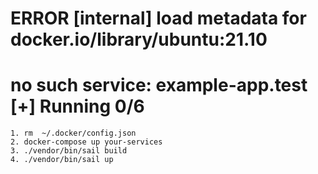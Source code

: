 # ERROR [internal] load metadata for docker.io/library/ubuntu:21.10
# no such service: example-app.test [+] Running 0/6

    1. rm  ~/.docker/config.json
    2. docker-compose up your-services
    3. ./vendor/bin/sail build
    4. ./vendor/bin/sail up
    

